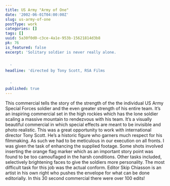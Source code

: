 ```yaml
---
title: US Army "Army of One"
date: '2002-06-01T04:00:00Z'
slug: us-army-of-one
postType: work
categories: []
tags: []
uuid: 5a30f0d0-c3ce-4a1e-953b-15621814d3b8
pk: 76
is_featured: false
excerpt: 'Solitary soldier is never really alone.


  '
headline: 'directed by Tony Scott, RSA Films


  '
published: true
---
```

This commercial tells the story of the strength of the the individual US Army
Special Forces soldier and the even greater strength of his entire team. It’s
an inspiring commercial set in the high rockies which has the lone soldier
scaling a massive mountain to rendezvous with his team. It’s a visually
beautiful commercial in which special effects are meant to be invisible and
photo realistic. This was a great opportunity to work with international
director Tony Scott. He’s a historic figure who garners much respect for his
filmmaking. As such we had to be meticulous in our execution on all fronts. I
was given the task of enhancing the supplied footage. Some shots involved
inserting the orange flag marker which as an important story point was found
to be too camouflaged in the harsh conditions. Other tasks included,
selectively brightening faces to give the soldiers more personality. The most
difficult task for this job was the actual conform. Editor Skip Chiasson is an
artist in his own right who pushes the envelope for what can be done
editorially. In this 30 second commercial there were over 100 edits!


